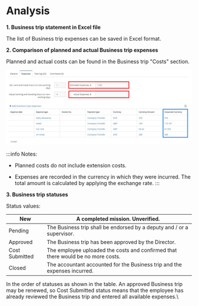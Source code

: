 # Analysis

**1. Business trip statement in Excel file**

The list of Business trip expenses can be saved in Excel format.

**2. Comparison of planned and actual Business trip expenses**

Planned and actual costs can be found in the Business trip "Costs" section.

![](/assets/nomer42.jpg)


:::info
Notes:
*   Planned costs do not include extension costs.


* Expenses are recorded in the currency in which they were incurred. The total amount is calculated by applying the exchange rate.
:::

**3. Business trip statuses**

Status values:

| New            | A completed mission. Unverified.                                                 |
| -------------- | -------------------------------------------------------------------------------- |
| Pending        | The Business trip shall be endorsed by a deputy and / or a supervisor.           |
| Approved       | The Business trip has been approved by the Director.                             |
| Cost Submitted | The employee uploaded the costs and confirmed that there would be no more costs. |
| Closed         | The accountant accounted for the Business trip and the expenses incurred.        |

In the order of statuses as shown in the table. An approved Business trip may be renewed, so Cost Submitted status means that the employee has already reviewed the Business trip and entered all available expenses.\
